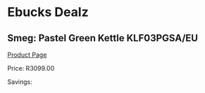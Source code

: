 
# Ebucks Dealz
## Smeg: Pastel Green Kettle KLF03PGSA/EU
[Product Page](https://www.ebucks.com/web/shop/productSelected.do?prodId=1149089447&catId=704985963)

Price: R3099.00

Savings: 


	